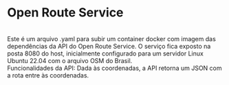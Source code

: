 <h1>Open Route Service</h1>

<br>
Este é um arquivo .yaml para subir um container docker com imagem das dependências da API do Open Route Service.
O serviço fica exposto na posta 8080 do host, inicialmente configurado para um servidor Linux Ubuntu 22.04 com o arquivo 
OSM do Brasil.

<br>
Funcionalidades da API: Dada às coordenadas, a API retorna um JSON com a rota entre às coordenadas.
